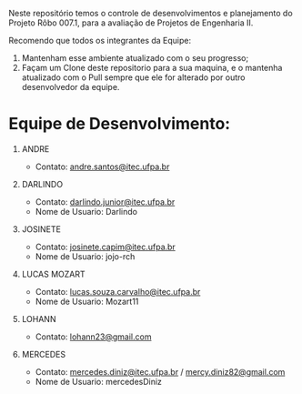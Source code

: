 Neste repositório temos o controle de desenvolvimentos e planejamento do Projeto Rôbo 007.1, para a avaliação de Projetos de Engenharia II.

Recomendo que todos os integrantes da Equipe:
1. Mantenham esse ambiente atualizado com o seu progresso;
2. Façam um Clone deste repositorio para a sua maquina, e o mantenha atualizado com o Pull sempre que ele for alterado por outro desenvolvedor da equipe.


# Equipe de Desenvolvimento:

1. ANDRE   
    - Contato: andre.santos@itec.ufpa.br

2. DARLINDO 
    - Contato: darlindo.junior@itec.ufpa.br 
    - Nome de Usuario: Darlindo

3. JOSINETE 
    - Contato: josinete.capim@itec.ufpa.br
    - Nome de Usuario: jojo-rch

4. LUCAS MOZART
    - Contato: lucas.souza.carvalho@itec.ufpa.br
    - Nome de Usuario: Mozart11

5. LOHANN 
    - Contato: lohann23@gmail.com

6. MERCEDES 
    - Contato: mercedes.diniz@itec.ufpa.br / mercy.diniz82@gmail.com
    - Nome de Usuario: mercedesDiniz
